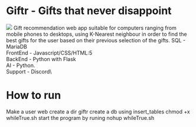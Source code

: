 # Giftr - Gifts that never disappoint
![](showcase.gif)
Gift recommendation web app suitable for computers ranging from mobile phones to desktops, using K-Nearest neighbour in order to find the best gifts for the user based on their previous selection of the gifts.
SQL - MariaDB\
FrontEnd - Javascript/CSS/HTML:5\
BackEnd - Python with Flask\
AI - Python.\
Support - Discord\

# How to run
Make a user web
create a dir giftr
create a db using insert_tables
chmod +x whileTrue.sh
start the program by runing nohup whileTrue.sh
